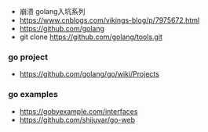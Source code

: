 * 崩溃 golang入坑系列
* https://www.cnblogs.com/vikings-blog/p/7975672.html
* https://github.com/golang
* git clone https://github.com/golang/tools.git

### go project
* https://github.com/golang/go/wiki/Projects

### go examples
* https://gobyexample.com/interfaces
* https://github.com/shijuvar/go-web

